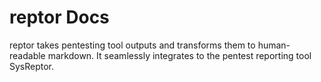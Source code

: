 # reptor Docs
reptor takes pentesting tool outputs and transforms them to human-readable markdown. It seamlessly integrates to the pentest reporting tool SysReptor.

